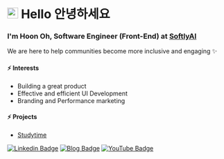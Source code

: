 # <img src="https://media.giphy.com/media/hvRJCLFzcasrR4ia7z/giphy.gif" width="25px">  Hello 안녕하세요

### I'm Hoon Oh, Software Engineer (Front-End) at [SoftlyAI](https://softly.ai/)
We are here to help communities become more inclusive and engaging ✨

#### ⚡ Interests
- Building a great product
- Effective and efficient UI Development
- Branding and Performance marketing

#### ⚡  Projects
- [Studytime](http://nullnullstudio.co/motivation)



[![Linkedin Badge](https://img.shields.io/badge/LinkedIn-blue?style=flat&logo=linkedin&logoColor=white&link=https://www.linkedin.com/in/1005hoon/)](https://www.linkedin.com/in/1005hoon/)
[![Blog Badge](http://img.shields.io/badge/Blog-black?style=flat&logo=blogger&logoColor=white&link=https://hoonnotes.io/)](https://hoonnotes.io/)
[![YouTube Badge](http://img.shields.io/badge/YouTube-red?style=flat&logo=YouTube&link=https://www.youtube.com/@hoonnotes)](https://www.youtube.com/@hoonnotes)
